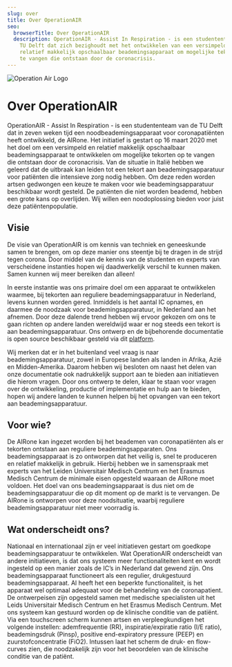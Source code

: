 ```yaml
---
slug: over
title: Over OperationAIR
seo:
  browserTitle: Over OperationAIR
  description: OperationAIR - Assist In Respiration - is een studententeam van de
    TU Delft dat zich bezighoudt met het ontwikkelen van een versimpeld en
    relatief makkelijk opschaalbaar beademingsapparaat om mogelijke tekorten op
    te vangen die ontstaan door de coronacrisis.
---
```

![Operation Air Logo](/assets/kopje_over.png)

<!--StartFragment-->

# Over OperationAIR

OperationAIR - Assist In Respiration - is een studententeam van de TU Delft dat in zeven weken tijd een noodbeademingsapparaat voor coronapatiënten heeft ontwikkeld, de AIRone. Het initiatief is gestart op 16 maart 2020 met het doel om een versimpeld en relatief makkelijk opschaalbaar beademingsapparaat te ontwikkelen om mogelijke tekorten op te vangen die ontstaan door de coronacrisis. Van de situatie in Italië hebben we geleerd dat de uitbraak kan leiden tot een tekort aan beademingsapparatuur voor patiënten die intensieve zorg nodig hebben. Om deze reden worden artsen gedwongen een keuze te maken voor wie beademingsapparatuur beschikbaar wordt gesteld. De patiënten die niet worden beademd, hebben een grote kans op overlijden. Wij willen een noodoplossing bieden voor juist deze patiëntenpopulatie. 

## Visie

De visie van OperationAIR is om kennis van techniek en geneeskunde samen te brengen, om op deze manier ons steentje bij te dragen in de strijd tegen corona. Door middel van de kennis van de studenten en experts van verscheidene instanties hopen wij daadwerkelijk verschil te kunnen maken. Samen kunnen wij meer bereiken dan alleen! 

In eerste instantie was ons primaire doel om een apparaat te ontwikkelen waarmee, bij tekorten aan reguliere beademingsapparatuur in Nederland, levens kunnen worden gered. Inmiddels is het aantal IC opnames, en daarmee de noodzaak voor beademingsapparatuur, in Nederland aan het afnemen. Door deze dalende trend hebben wij ervoor gekozen om ons te gaan richten op andere landen wereldwijd waar er nog steeds een tekort is aan beademingsapparatuur. Ons ontwerp en de bijbehorende documentatie is open source beschikbaar gesteld via dit [platform](https://osf.io/mn7xq/.). 


Wij merken dat er in het buitenland veel vraag is naar beademingsapparatuur, zowel in Europese landen als landen in Afrika, Azië en Midden-Amerika. Daarom hebben wij besloten om naast het delen van onze documentatie ook nadrukkelijk support aan te bieden aan initiatieven die hierom vragen. Door ons ontwerp te delen, klaar te staan voor vragen over de ontwikkeling, productie of implementatie en hulp aan te bieden, hopen wij andere landen te kunnen helpen bij het opvangen van een tekort aan beademingsapparatuur.

## Voor wie?

De AIRone kan ingezet worden bij het beademen van coronapatiënten als er tekorten ontstaan aan reguliere beademingsapparaten. Ons beademingsapparaat is zo ontworpen dat het veilig is, snel te produceren en relatief makkelijk in gebruik. Hierbij hebben we in samenspraak met experts van het Leiden Universitair Medisch Centrum en het Erasmus Medisch Centrum de minimale eisen opgesteld waaraan de AIRone moet voldoen. Het doel van ons beademingsapparaat is dus niet om de beademingsapparatuur die op dit moment op de markt is te vervangen. De AIRone is ontworpen voor deze noodsituatie, waarbij reguliere beademingsapparatuur niet meer voorradig is.

## Wat onderscheidt ons?

Nationaal en internationaal zijn er veel initiatieven gestart om goedkope beademingsapparatuur te ontwikkelen. Wat OperationAIR onderscheidt van andere initiatieven, is dat ons systeem meer functionaliteiten kent en wordt ingesteld op een manier zoals de IC’s in Nederland dat gewend zijn. Ons beademingsapparaat functioneert als een regulier, drukgestuurd beademingsapparaat. Al heeft het een beperkte functionaliteit, is het apparaat wel optimaal adequaat voor de behandeling van de coronapatient. De ontwerpeisen zijn opgesteld samen met medische specialisten uit het Leids Universitair Medisch Centrum en het Erasmus Medisch Centrum. Met ons systeem kan gestuurd worden op de klinische conditie van de patiënt. Via een touchscreen scherm kunnen artsen en verpleegkundigen het volgende instellen: ademfrequentie (RR), inspiratie/expiratie ratio (I/E ratio), beademingsdruk (Pinsp), positive end-expiratory pressure (PEEP) en zuurstofconcentratie (FiO2). Intussen laat het scherm de druk- en flow-curves zien, die noodzakelijk zijn voor het beoordelen van de klinische conditie van de patiënt.

<!--EndFragment-->